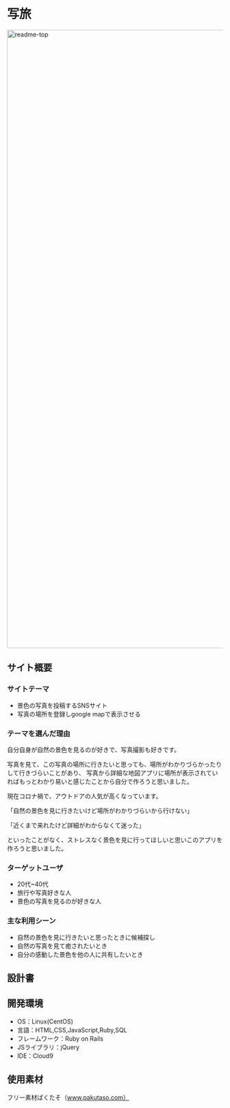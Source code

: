 # 写旅
<img width="1440" alt="readme-top" src="https://user-images.githubusercontent.com/105714943/182116686-82ff415a-d0fe-4680-898d-fd19d70a9d92.png">

## サイト概要
### サイトテーマ
- 景色の写真を投稿するSNSサイト
- 写真の場所を登録しgoogle mapで表示させる

### テーマを選んだ理由
自分自身が自然の景色を見るのが好きで、写真撮影も好きです。

写真を見て、この写真の場所に行きたいと思っても、場所がわかりづらかったりして行きづらいことがあり、
写真から詳細な地図アプリに場所が表示されていればもっとわかり易いと感じたことから自分で作ろうと思いました。

現在コロナ禍で、アウトドアの人気が高くなっています。

「自然の景色を見に行きたいけど場所がわかりづらいから行けない」

「近くまで来れたけど詳細がわからなくて迷った」

といったことがなく、ストレスなく景色を見に行ってほしいと思いこのアプリを作ろうと思いました。


### ターゲットユーザ
- 20代~40代
- 旅行や写真好きな人
- 景色の写真を見るのが好きな人

### 主な利用シーン
- 自然の景色を見に行きたいと思ったときに候補探し
- 自然の写真を見て癒されたいとき
- 自分の感動した景色を他の人に共有したいとき

## 設計書


## 開発環境
- OS：Linux(CentOS)
- 言語：HTML,CSS,JavaScript,Ruby,SQL
- フレームワーク：Ruby on Rails
- JSライブラリ：jQuery
- IDE：Cloud9

## 使用素材
フリー素材ぱくたそ（www.pakutaso.com）
